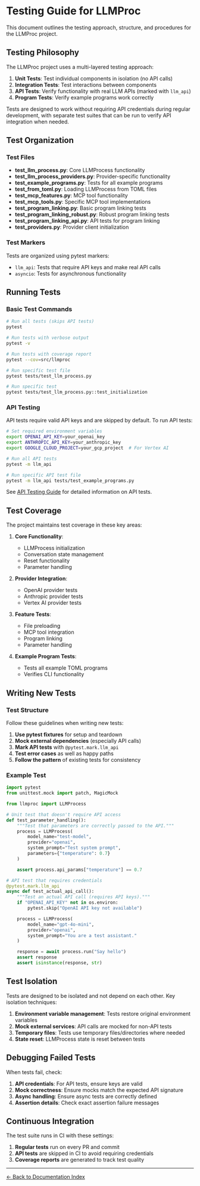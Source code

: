 # Testing Guide for LLMProc

This document outlines the testing approach, structure, and procedures for the LLMProc project.

## Testing Philosophy

The LLMProc project uses a multi-layered testing approach:

1. **Unit Tests**: Test individual components in isolation (no API calls)
2. **Integration Tests**: Test interactions between components
3. **API Tests**: Verify functionality with real LLM APIs (marked with `llm_api`)
4. **Program Tests**: Verify example programs work correctly

Tests are designed to work without requiring API credentials during regular development, with separate test suites that can be run to verify API integration when needed.

## Test Organization

### Test Files

- **test_llm_process.py**: Core LLMProcess functionality
- **test_llm_process_providers.py**: Provider-specific functionality
- **test_example_programs.py**: Tests for all example programs
- **test_from_toml.py**: Loading LLMProcess from TOML files
- **test_mcp_features.py**: MCP tool functionality
- **test_mcp_tools.py**: Specific MCP tool implementations
- **test_program_linking.py**: Basic program linking tests
- **test_program_linking_robust.py**: Robust program linking tests
- **test_program_linking_api.py**: API tests for program linking
- **test_providers.py**: Provider client initialization

### Test Markers

Tests are organized using pytest markers:

- `llm_api`: Tests that require API keys and make real API calls
- `asyncio`: Tests for asynchronous functionality

## Running Tests

### Basic Test Commands

```bash
# Run all tests (skips API tests)
pytest

# Run tests with verbose output
pytest -v

# Run tests with coverage report
pytest --cov=src/llmproc

# Run specific test file
pytest tests/test_llm_process.py

# Run specific test
pytest tests/test_llm_process.py::test_initialization
```

### API Testing

API tests require valid API keys and are skipped by default. To run API tests:

```bash
# Set required environment variables
export OPENAI_API_KEY=your_openai_key
export ANTHROPIC_API_KEY=your_anthropic_key
export GOOGLE_CLOUD_PROJECT=your_gcp_project  # For Vertex AI

# Run all API tests
pytest -m llm_api

# Run specific API test file
pytest -m llm_api tests/test_example_programs.py
```

See [API Testing Guide](api_testing.md) for detailed information on API tests.


## Test Coverage

The project maintains test coverage in these key areas:

1. **Core Functionality**:
   - LLMProcess initialization
   - Conversation state management
   - Reset functionality
   - Parameter handling

2. **Provider Integration**:
   - OpenAI provider tests
   - Anthropic provider tests
   - Vertex AI provider tests

3. **Feature Tests**:
   - File preloading
   - MCP tool integration
   - Program linking
   - Parameter handling

4. **Example Program Tests**:
   - Tests all example TOML programs
   - Verifies CLI functionality

## Writing New Tests

### Test Structure

Follow these guidelines when writing new tests:

1. **Use pytest fixtures** for setup and teardown
2. **Mock external dependencies** (especially API calls)
3. **Mark API tests** with `@pytest.mark.llm_api`
4. **Test error cases** as well as happy paths
5. **Follow the pattern** of existing tests for consistency

### Example Test

```python
import pytest
from unittest.mock import patch, MagicMock

from llmproc import LLMProcess

# Unit test that doesn't require API access
def test_parameter_handling():
    """Test that parameters are correctly passed to the API."""
    process = LLMProcess(
        model_name="test-model",
        provider="openai",
        system_prompt="Test system prompt",
        parameters={"temperature": 0.7}
    )

    assert process.api_params["temperature"] == 0.7

# API test that requires credentials
@pytest.mark.llm_api
async def test_actual_api_call():
    """Test an actual API call (requires API keys)."""
    if "OPENAI_API_KEY" not in os.environ:
        pytest.skip("OpenAI API key not available")

    process = LLMProcess(
        model_name="gpt-4o-mini",
        provider="openai",
        system_prompt="You are a test assistant."
    )

    response = await process.run("Say hello")
    assert response
    assert isinstance(response, str)
```

## Test Isolation

Tests are designed to be isolated and not depend on each other. Key isolation techniques:

1. **Environment variable management**: Tests restore original environment variables
2. **Mock external services**: API calls are mocked for non-API tests
3. **Temporary files**: Tests use temporary files/directories where needed
4. **State reset**: LLMProcess state is reset between tests

## Debugging Failed Tests

When tests fail, check:

1. **API credentials**: For API tests, ensure keys are valid
2. **Mock correctness**: Ensure mocks match the expected API signature
3. **Async handling**: Ensure async tests are correctly defined
4. **Assertion details**: Check exact assertion failure messages

## Continuous Integration

The test suite runs in CI with these settings:

1. **Regular tests** run on every PR and commit
2. **API tests** are skipped in CI to avoid requiring credentials
3. **Coverage reports** are generated to track test quality

---
[← Back to Documentation Index](index.md)
